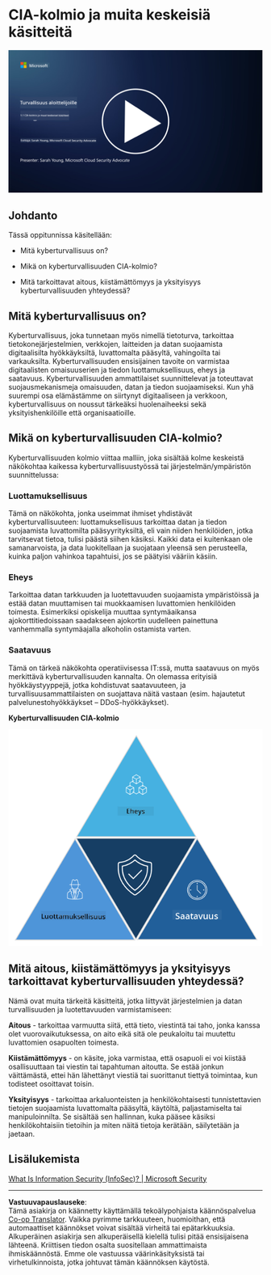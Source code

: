 <!--
CO_OP_TRANSLATOR_METADATA:
{
  "original_hash": "16a76f9fa372fb63cffb6d76b855f023",
  "translation_date": "2025-09-03T21:39:58+00:00",
  "source_file": "1.1 The CIA triad and other key concepts.md",
  "language_code": "fi"
}
-->
# CIA-kolmio ja muita keskeisiä käsitteitä

[![Katso video](../../translated_images/1-1_placeholder.5743591289ea76087b78301a315f244c665d5266d895538c9d1a52b1f0d08603.fi.png)](https://learn-video.azurefd.net/vod/player?id=d4c2f633-fa6a-4a3d-8d41-7a1d71189832)

## Johdanto

Tässä oppitunnissa käsitellään:

 - Mitä kyberturvallisuus on?
   
 
 - Mikä on kyberturvallisuuden CIA-kolmio?

   

 - Mitä tarkoittavat aitous, kiistämättömyys ja yksityisyys kyberturvallisuuden yhteydessä?

## Mitä kyberturvallisuus on?

Kyberturvallisuus, joka tunnetaan myös nimellä tietoturva, tarkoittaa tietokonejärjestelmien, verkkojen, laitteiden ja datan suojaamista digitaalisilta hyökkäyksiltä, luvattomalta pääsyltä, vahingoilta tai varkauksilta. Kyberturvallisuuden ensisijainen tavoite on varmistaa digitaalisten omaisuuserien ja tiedon luottamuksellisuus, eheys ja saatavuus. Kyberturvallisuuden ammattilaiset suunnittelevat ja toteuttavat suojausmekanismeja omaisuuden, datan ja tiedon suojaamiseksi. Kun yhä suurempi osa elämästämme on siirtynyt digitaaliseen ja verkkoon, kyberturvallisuus on noussut tärkeäksi huolenaiheeksi sekä yksityishenkilöille että organisaatioille.

## Mikä on kyberturvallisuuden CIA-kolmio?

Kyberturvallisuuden kolmio viittaa malliin, joka sisältää kolme keskeistä näkökohtaa kaikessa kyberturvallisuustyössä tai järjestelmän/ympäristön suunnittelussa:

### Luottamuksellisuus

Tämä on näkökohta, jonka useimmat ihmiset yhdistävät kyberturvallisuuteen: luottamuksellisuus tarkoittaa datan ja tiedon suojaamista luvattomilta pääsyyrityksiltä, eli vain niiden henkilöiden, jotka tarvitsevat tietoa, tulisi päästä siihen käsiksi. Kaikki data ei kuitenkaan ole samanarvoista, ja data luokitellaan ja suojataan yleensä sen perusteella, kuinka paljon vahinkoa tapahtuisi, jos se päätyisi vääriin käsiin.

### Eheys

Tarkoittaa datan tarkkuuden ja luotettavuuden suojaamista ympäristöissä ja estää datan muuttamisen tai muokkaamisen luvattomien henkilöiden toimesta. Esimerkiksi opiskelija muuttaa syntymäaikansa ajokorttitiedoissaan saadakseen ajokortin uudelleen painettuna vanhemmalla syntymäajalla alkoholin ostamista varten.

### Saatavuus

Tämä on tärkeä näkökohta operatiivisessa IT:ssä, mutta saatavuus on myös merkittävä kyberturvallisuuden kannalta. On olemassa erityisiä hyökkäystyyppejä, jotka kohdistuvat saatavuuteen, ja turvallisuusammattilaisten on suojattava näitä vastaan (esim. hajautetut palvelunestohyökkäykset – DDoS-hyökkäykset).

**Kyberturvallisuuden CIA-kolmio**

![image](../../translated_images/ciatriad.0cf01e809b3845866bec11e829aac615e19a7b2a2897a4aafeb8000955a3f4b5.fi.png)

## Mitä aitous, kiistämättömyys ja yksityisyys tarkoittavat kyberturvallisuuden yhteydessä?

Nämä ovat muita tärkeitä käsitteitä, jotka liittyvät järjestelmien ja datan turvallisuuden ja luotettavuuden varmistamiseen:

**Aitous** - tarkoittaa varmuutta siitä, että tieto, viestintä tai taho, jonka kanssa olet vuorovaikutuksessa, on aito eikä sitä ole peukaloitu tai muutettu luvattomien osapuolten toimesta.

**Kiistämättömyys** - on käsite, joka varmistaa, että osapuoli ei voi kiistää osallisuuttaan tai viestin tai tapahtuman aitoutta. Se estää jonkun väittämästä, ettei hän lähettänyt viestiä tai suorittanut tiettyä toimintaa, kun todisteet osoittavat toisin.

**Yksityisyys** - tarkoittaa arkaluonteisten ja henkilökohtaisesti tunnistettavien tietojen suojaamista luvattomalta pääsyltä, käytöltä, paljastamiselta tai manipuloinnilta. Se sisältää sen hallinnan, kuka pääsee käsiksi henkilökohtaisiin tietoihin ja miten näitä tietoja kerätään, säilytetään ja jaetaan.

## Lisälukemista

[What Is Information Security (InfoSec)? | Microsoft Security](https://www.microsoft.com/security/business/security-101/what-is-information-security-infosec#:~:text=Three%20pillars%20of%20information%20security%3A%20the%20CIA%20triad,as%20guiding%20principles%20for%20implementing%20an%20InfoSec%20plan.)

---

**Vastuuvapauslauseke**:  
Tämä asiakirja on käännetty käyttämällä tekoälypohjaista käännöspalvelua [Co-op Translator](https://github.com/Azure/co-op-translator). Vaikka pyrimme tarkkuuteen, huomioithan, että automaattiset käännökset voivat sisältää virheitä tai epätarkkuuksia. Alkuperäinen asiakirja sen alkuperäisellä kielellä tulisi pitää ensisijaisena lähteenä. Kriittisen tiedon osalta suositellaan ammattimaista ihmiskäännöstä. Emme ole vastuussa väärinkäsityksistä tai virhetulkinnoista, jotka johtuvat tämän käännöksen käytöstä.